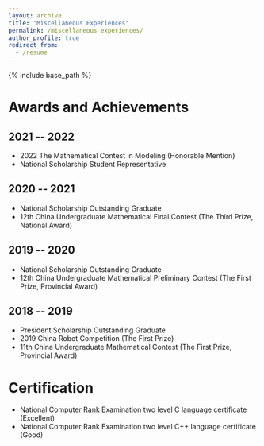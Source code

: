 ```yaml
---
layout: archive
title: "Miscellaneous Experiences"
permalink: /miscellaneous experiences/
author_profile: true
redirect_from:
  - /resume
---
```


{% include base_path %}

Awards and Achievements
======

2021 -- 2022
---
* 2022 The Mathematical Contest in Modeling (Honorable Mention)
* National Scholarship Student Representative

2020 -- 2021
---
* National Scholarship Outstanding Graduate
* 12th China Undergraduate Mathematical Final Contest (The Third Prize, National Award)

2019 -- 2020
---
* National Scholarship Outstanding Graduate
* 12th China Undergraduate Mathematical Preliminary Contest (The First Prize, Provincial Award)

2018 -- 2019
---
* President Scholarship Outstanding Graduate
* 2019 China Robot Competition (The First Prize)
* 11th China Undergraduate Mathematical Contest (The First Prize, Provincial Award)

Certification
======
* National Computer Rank Examination two level C language certificate (Excellent)
* National Computer Rank Examination two level C++ language certificate (Good)
